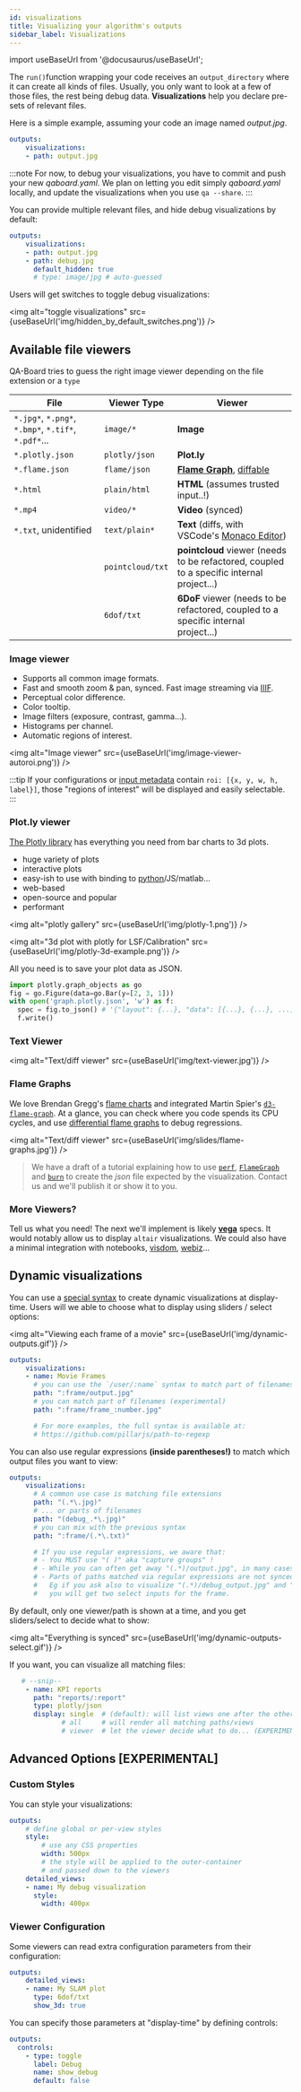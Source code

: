 ```yaml
---
id: visualizations
title: Visualizing your algorithm's outputs
sidebar_label: Visualizations
---
```

import useBaseUrl from '@docusaurus/useBaseUrl';

The `run()`function wrapping your code receives an `output_directory` where it can create all kinds of files. Usually, you only want to look at a few of those files, the rest being debug data. **Visualizations** help you declare pre-sets of relevant files. 

Here is a simple example, assuming your code an image named *output.jpg*.

```yaml title="qaboard.yaml"
outputs:
    visualizations:
    - path: output.jpg
```

:::note
For now, to debug your visualizations, you have to commit and push your new *qaboard.yaml*.
We plan on letting you edit simply *qaboard.yaml* locally, and update the visualizations when you use `qa --share`.
:::

You can provide multiple relevant files, and hide debug visualizations by default: 

```yaml {5-6} title="qaboard.yaml"
outputs:
    visualizations:
    - path: output.jpg
    - path: debug.jpg
      default_hidden: true
      # type: image/jpg # auto-guessed
```

Users will get switches to toggle debug visualizations:

<img alt="toggle visualizations" src={useBaseUrl('img/hidden_by_default_switches.png')} />


## Available file viewers
QA-Board tries to guess the right image viewer depending on the file extension or a `type`

File                                                | Viewer Type  | Viewer                                       |
----------------------------------------------------|--------------|----------------------------------------------|
`*.jpg*`, `*.png*`, `*.bmp*`, `*.tif*`, `*.pdf*`... |  `image/*`   | **Image**                                    |
`*.plotly.json`                                     | `plotly/json`| **Plot.ly**                                  |
`*.flame.json`                                      | `flame/json` | **[Flame Graph](http://www.brendangregg.com/flamegraphs.html)**, [diffable](http://www.brendangregg.com/blog/2014-11-09/differential-flame-graphs.html)          |
`*.html`                                            | `plain/html` | **HTML** (assumes trusted input..!)          |
`*.mp4`                                             | `video/*`    | **Video** (synced)                           |
`*.txt`, unidentified                               | `text/plain*`| **Text** (diffs, with VSCode's [Monaco Editor](https://microsoft.github.io/monaco-editor/))|
                                                    | `pointcloud/txt` | **pointcloud** viewer (needs to be refactored, coupled to a specific internal project...) |
                                                    | `6dof/txt`       | **6DoF** viewer (needs to be refactored, coupled to a specific internal project...)      |


### Image viewer
  * Supports all common image formats.
  * Fast and smooth zoom & pan, synced. Fast image streaming via [IIIF](https://iiif.io).
  * Perceptual color difference.
  * Color tooltip.
  * Image filters (exposure, contrast, gamma...).
  * Histograms per channel.
  * Automatic regions of interest.


<!-- <img alt="Image viewer" src={useBaseUrl('img/image-viewer.gif')} /> -->
<!-- <img alt="Image viewer" src={useBaseUrl('img/image-perceptural-diff.png')} /> -->

<img alt="Image viewer" src={useBaseUrl('img/image-viewer-autoroi.png')} />

:::tip
If your configurations or [input metadata](metadata-integration-external-databases) contain `roi: [{x, y, w, h, label}]`, those "regions of interest" will be displayed and easily selectable.
:::


<!-- http://qa:3000/CDE-Users/HW_ALG/CIS/tests/products/HM3/commit/051ee752a3aafa817b735bf34f7779dec9920387?reference=a4222720d3101049b3e43b458e2b8cd02470e65b&controls=%7B%22show%22%3A%7B%22Debug%20Image%22%3Afalse%2C%22CDE%20config%22%3Afalse%2C%22Video%22%3Afalse%2C%22BPC%20Directions%22%3Afalse%2C%22Remosaic%20RGB%22%3Afalse%2C%22HDR%20Merger%20LMS%20Weights%20Map%22%3Afalse%7D%2C%22diff%22%3Atrue%7D&batch=foveon_full&filter=Foveon_AFIT%2F61_SDQH_3_Nona_OutD_Person_FAR_1of800s_ISO100_5184x3792_GR.he&batch_ref=foveon_full&filter_ref= -->

### Plot.ly viewer
[The Plotly library](https://plot.ly/graphing-libraries/) has everything you need from bar charts to 3d plots.
- huge variety of plots
- interactive plots
- easy-ish to use with binding to [python](https://plot.ly/python/getting-started/)/JS/matlab...
- web-based
- open-source and popular
- performant

<img alt="plotly gallery" src={useBaseUrl('img/plotly-1.png')} />

<!-- <img alt="plotly gallery" src={useBaseUrl('img/plotly-2.png')} /> -->

<img alt="3d plot with plotly for LSF/Calibration" src={useBaseUrl('img/plotly-3d-example.png')} />

All you need is to save your plot data as JSON. 

```python
import plotly.graph_objects as go
fig = go.Figure(data=go.Bar(y=[2, 3, 1]))
with open('graph.plotly.json', 'w') as f:
  spec = fig.to_json() # '{"layout": {...}, "data": [{...}, {...}, ...]}'
  f.write()
```

### Text Viewer
<img alt="Text/diff viewer" src={useBaseUrl('img/text-viewer.jpg')} />

### Flame Graphs
We love Brendan Gregg's [flame charts](http://www.brendangregg.com/flamegraphs.html) and integrated Martin Spier's [`d3-flame-graph`](https://github.com/spiermar/d3-flame-graph). At a glance, you can check where you code spends its CPU cycles, and use [differential flame graphs]((http://www.brendangregg.com/blog/2014-11-09/differential-flame-graphs.html)) to debug regressions.

<img alt="Text/diff viewer" src={useBaseUrl('img/slides/flame-graphs.jpg')} />

> We have a draft of a tutorial explaining how to use [`perf`](http://www.brendangregg.com/perf.html), [`FlameGraph`](https://github.com/brendangregg/FlameGraph) and [`burn`](https://github.com/spiermar/burn#getting-started) to create the _json_ file expected by the visualization. Contact us and we'll publish it or show it to you.

### More Viewers?
Tell us what you need! The next we'll implement is likely [**vega**](https://vega.github.io/vega/) specs. It would notably allow us to display `altair` visualizations. We could also have a minimal integration with notebooks, [visdom](https://github.com/facebookresearch/visdom), [webiz](https://webviz.io/)...


## Dynamic visualizations
You can use a [special syntax](https://github.com/pillarjs/path-to-regexp) to create dynamic visualizations at display-time. Users will we able to choose what to display using sliders / select options:

<img alt="Viewing each frame of a movie" src={useBaseUrl('img/dynamic-outputs.gif')} />

```yaml {5,7} title="qaboard.yaml"
outputs:
    visualizations:
    - name: Movie Frames
      # you can use the `/user/:name` syntax to match part of filenames
      path: ":frame/output.jpg"
      # you can match part of filenames (experimental)
      path: ":frame/frame_:number.jpg"

      # For more examples, the full syntax is available at:
      # https://github.com/pillarjs/path-to-regexp

```

You can also use regular expressions **(inside parentheses!)** to match which output files you want to view:

```yaml {4,6,8}
outputs:
    visualizations:
      # A common use case is matching file extensions
      path: "(.*\.jpg)"
      # ... or parts of filenames
      path: "(debug_.*\.jpg)"
      # you can mix with the previous syntax
      path: ":frame/(.*\.txt)"

      # If you use regular expressions, we aware that:
      # - You MUST use "( )" aka "capture groups" !
      # - While you can often get away "(.*)/output.jpg", in many cases you'd want "([^/]*)/output.jpg"
      # - Parts of paths matched via regular expressions are not synced with other outputs. Prefer the ":name" syntax
      #   Eg if you ask also to visualize "(.*)/debug_output.jpg" and "(.*)/output.jpg"
      #   you will get two select inputs for the frame.
```

By default, only one viewer/path is shown at a time, and you get sliders/select to decide what to show:

<img alt="Everything is synced" src={useBaseUrl('img/dynamic-outputs-select.gif')} />

If you want, you can visualize all matching files:

```yaml {5-7}
   # --snip--
    - name: KPI reports
      path: "reports/:report"
      type: plotly/json
      display: single  # (default): will list views one after the other
             # all     # will render all matching paths/views
             # viewer  # let the viewer decide what to do... (EXPERIMENTAL)
```


## Advanced Options [EXPERIMENTAL] 
### Custom Styles
You can style your visualizations:

```yaml {3-7,10-12}
outputs:
    # define global or per-view styles
    style:
        # use any CSS properties
        width: 500px
        # the style will be applied to the outer-container
        # and passed down to the viewers
    detailed_views:
    - name: My debug visualization
      style:
        width: 400px   
```

### Viewer Configuration
Some viewers can read extra configuration parameters from their configuration: 

```yaml {5}
outputs:
    detailed_views:
    - name: My SLAM plot
      type: 6dof/txt
      show_3d: true
```

You can specify those parameters at "display-time" by defining controls:

```yaml {2-7}
outputs:
  controls:
    - type: toggle
      label: Debug
      name: show_debug
      default: false
```

